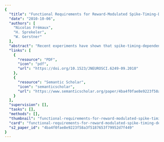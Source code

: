 ```yaml
---
{
  "title": "Functional Requirements for Reward-Modulated Spike-Timing-Dependent Plasticity",
  "date": "2010-10-06",
  "authors": [
    "Nicolas Frémaux",
    "H. Sprekeler",
    "W. Gerstner"
  ],
  "abstract": "Recent experiments have shown that spike-timing-dependent plasticity is influenced by neuromodulation. We derive theoretical conditions for successful learning of reward-related behavior for a large class of learning rules where Hebbian synaptic plasticity is conditioned on a global modulatory factor signaling reward. We show that all learning rules in this class can be separated into a term that captures the covariance of neuronal firing and reward and a second term that presents the influence of unsupervised learning. The unsupervised term, which is, in general, detrimental for reward-based learning, can be suppressed if the neuromodulatory signal encodes the difference between the reward and the expected reward—but only if the expected reward is calculated for each task and stimulus separately. If several tasks are to be learned simultaneously, the nervous system needs an internal critic that is able to predict the expected reward for arbitrary stimuli. We show that, with a critic, reward-modulated spike-timing-dependent plasticity is capable of learning motor trajectories with a temporal resolution of tens of milliseconds. The relation to temporal difference learning, the relevance of block-based learning paradigms, and the limitations of learning with a critic are discussed.",
  "links": [
    {
      "resource": "PDF",
      "icon": "pdf",
      "url": "https://doi.org/10.1523/JNEUROSCI.6249-09.2010"
    },
    {
      "resource": "Semantic Scholar",
      "icon": "semanticscholar",
      "url": "https://www.semanticscholar.org/paper/4ba4f0fae8e9223f58a3f5187653f79952d7f449"
    }
  ],
  "supervision": [],
  "tasks": [],
  "methods": [],
  "thumbnail": "functional-requirements-for-reward-modulated-spike-timing-dependent-plasticity-thumb.jpg",
  "card": "functional-requirements-for-reward-modulated-spike-timing-dependent-plasticity-card.jpg",
  "s2_paper_id": "4ba4f0fae8e9223f58a3f5187653f79952d7f449"
}
---
```


